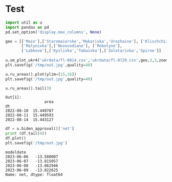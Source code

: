 # Test

```python
import util as u
import pandas as pd
pd.set_option('display.max_columns', None)
```


















```python
geo = [['Main'],['Staromaiorske','Makarivka','Urozhaine'], ['Klischchiivka','Opytne','Bakhmut'],
       ['Malynivka'],['Novovodiane'], ['Robotyne'],
       ['Lobkove'],['Kyslivka','Tabaivka'],['Zolotarivka','Spirne']]
       
u.sm_plot_ukr4('ukrdata/fl-0814.csv','ukrdata/fl-0729.csv',geo,3,3,zoom=0.03,fsize=(10,10),)
plt.savefig('/tmp/out.jpg',quality=40)
```














```python
u.ru_areas().plot(ylim=[15,16])
plt.savefig('/tmp/out.jpg',quality=40)
```


```python
u.ru_areas().tail(3)
```

```text
Out[1]: 
                 area
dt                   
2022-08-10  15.449787
2022-08-11  15.449593
2022-08-14  15.443127
```



























































```python
df = u.biden_approval()['net']
print (df.tail(4))
df.plot()
plt.savefig('/tmp/out.jpg')
```

```text
modeldate
2023-06-06   -13.580007
2023-06-07   -13.815057
2023-06-08   -13.862946
2023-06-09   -13.822625
Name: net, dtype: float64
```




